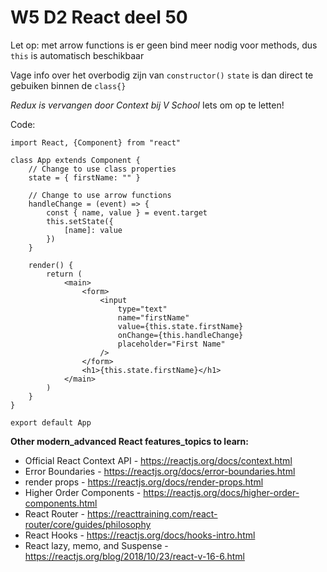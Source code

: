 # W5 D2 React deel 50
Let op: met arrow functions is er geen bind meer nodig voor methods, dus `this` is automatisch beschikbaar

Vage info over het overbodig zijn van `constructor()`
`state` is dan direct te gebuiken binnen de `class{}`

_Redux is vervangen door Context bij V School_
Iets om op te letten!

Code:

```
import React, {Component} from "react"

class App extends Component {
    // Change to use class properties
    state = { firstName: "" }
    
    // Change to use arrow functions
    handleChange = (event) => {
        const { name, value } = event.target
        this.setState({
            [name]: value
        })
    }
    
    render() {
        return (
            <main>
                <form>
                    <input 
                        type="text"
                        name="firstName" 
                        value={this.state.firstName} 
                        onChange={this.handleChange} 
                        placeholder="First Name"
                    />
                </form>
                <h1>{this.state.firstName}</h1>
            </main>
        )
    }
}

export default App
```


 **Other modern_advanced React features_topics to learn:**
 
* Official React Context API - https://reactjs.org/docs/context.html
* Error Boundaries - https://reactjs.org/docs/error-boundaries.html
* render props - https://reactjs.org/docs/render-props.html
* Higher Order Components - https://reactjs.org/docs/higher-order-components.html
* React Router - https://reacttraining.com/react-router/core/guides/philosophy
* React Hooks - https://reactjs.org/docs/hooks-intro.html
* React lazy, memo, and Suspense - https://reactjs.org/blog/2018/10/23/react-v-16-6.html
